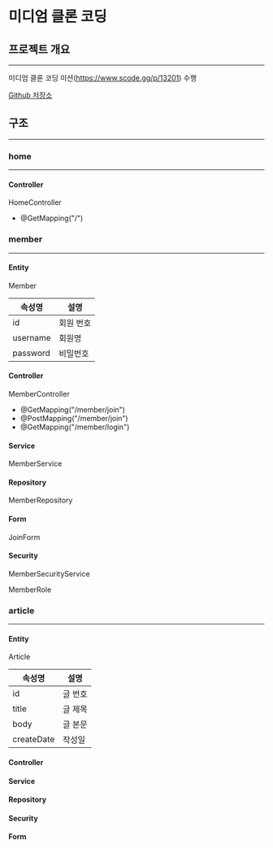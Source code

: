 # 미디엄 클론 코딩

## 프로젝트 개요

---

미디엄 클론 코딩 미션(https://www.scode.gg/p/13201) 수행

[Github 저장소](https://github.com/AidennnLee/Medium_Misson__LeeYeWon.git)

## 구조

---

### home

---

#### Controller

HomeController
- @GetMapping("/")

### member

---

#### Entity

Member

| 속성명         | 설명      |
|-------------|---------|
| id          | 회원 번호   |
| username    | 회원명     |
| password    | 비밀번호    |

#### Controller

MemberController

- @GetMapping("/member/join")
- @PostMapping("/member/join")
- @GetMapping("/member/login")

#### Service

MemberService

#### Repository

MemberRepository

#### Form

JoinForm

#### Security

MemberSecurityService

MemberRole

### article

---

#### Entity

Article

| 속성명   | 설명   |
|-------|------|
| id    | 글 번호 |
| title | 글 제목 |
| body  | 글 본문 |
|createDate|작성일|

#### Controller

#### Service

#### Repository

#### Security

#### Form
